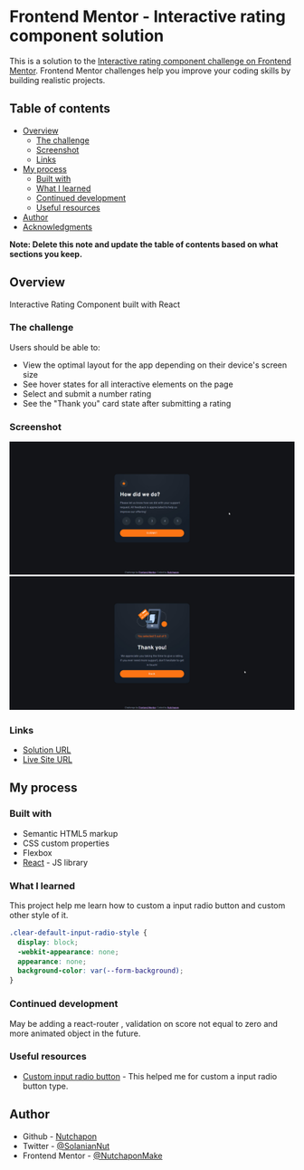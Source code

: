 # Frontend Mentor - Interactive rating component solution

This is a solution to the [Interactive rating component challenge on Frontend Mentor](https://www.frontendmentor.io/challenges/interactive-rating-component-koxpeBUmI). Frontend Mentor challenges help you improve your coding skills by building realistic projects.

## Table of contents

- [Overview](#overview)
  - [The challenge](#the-challenge)
  - [Screenshot](#screenshot)
  - [Links](#links)
- [My process](#my-process)
  - [Built with](#built-with)
  - [What I learned](#what-i-learned)
  - [Continued development](#continued-development)
  - [Useful resources](#useful-resources)
- [Author](#author)
- [Acknowledgments](#acknowledgments)

**Note: Delete this note and update the table of contents based on what sections you keep.**

## Overview

Interactive Rating Component built with React

### The challenge

Users should be able to:

- View the optimal layout for the app depending on their device's screen size
- See hover states for all interactive elements on the page
- Select and submit a number rating
- See the "Thank you" card state after submitting a rating

### Screenshot

![](./screenshot1.jpg)
![](./screenshot2.jpg)

### Links

- [Solution URL](https://github.com/NutchaponMake/interactive-rating-component)
- [Live Site URL](https://interactive-rating-component-c5c7-nutchaponmake.vercel.app/)

## My process

### Built with

- Semantic HTML5 markup
- CSS custom properties
- Flexbox
- [React](https://reactjs.org/) - JS library

### What I learned

This project help me learn how to custom a input radio button and custom other style of it.

```css
.clear-default-input-radio-style {
  display: block;
  -webkit-appearance: none;
  appearance: none;
  background-color: var(--form-background);
}
```

### Continued development

May be adding a react-router , validation on score not equal to zero and more animated object in the future.

### Useful resources

- [Custom input radio button](https://moderncss.dev/pure-css-custom-styled-radio-buttons/) - This helped me for custom a input radio button type.

## Author

- Github - [Nutchapon](https://github.com/NutchaponMake)
- Twitter - [@SolanianNut](https://twitter.com/SolanianNut)
- Frontend Mentor - [@NutchaponMake](https://www.frontendmentor.io/profile/NutchaponMake)
